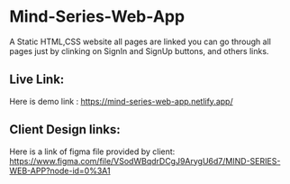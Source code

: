 # Mind-Series-Web-App
A Static HTML,CSS website all pages are linked you can go through all pages just by clinking on SignIn and SignUp buttons, and others links.
## Live Link:
Here is demo link : https://mind-series-web-app.netlify.app/

## Client Design links: 
Here is a link of figma file provided by client: https://www.figma.com/file/VSodWBqdrDCgJ9ArygU6d7/MIND-SERIES-WEB-APP?node-id=0%3A1


